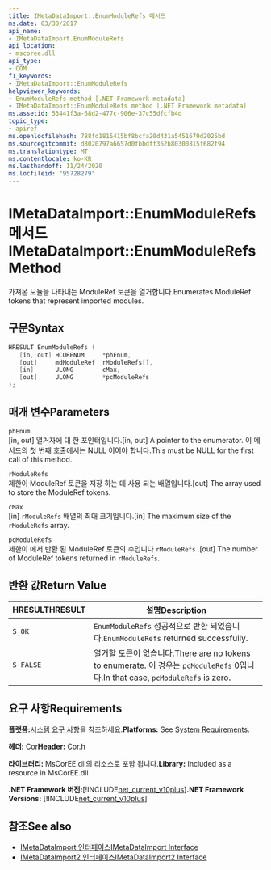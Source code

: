 ```yaml
---
title: IMetaDataImport::EnumModuleRefs 메서드
ms.date: 03/30/2017
api_name:
- IMetaDataImport.EnumModuleRefs
api_location:
- mscoree.dll
api_type:
- COM
f1_keywords:
- IMetaDataImport::EnumModuleRefs
helpviewer_keywords:
- EnumModuleRefs method [.NET Framework metadata]
- IMetaDataImport::EnumModuleRefs method [.NET Framework metadata]
ms.assetid: 53441f3a-68d2-477c-906e-37c55dfcfb4d
topic_type:
- apiref
ms.openlocfilehash: 788fd1815415bf8bcfa20d431a5451679d2025bd
ms.sourcegitcommit: d8020797a6657d0fbbdff362b80300815f682f94
ms.translationtype: MT
ms.contentlocale: ko-KR
ms.lasthandoff: 11/24/2020
ms.locfileid: "95728279"
---
```

# <a name="imetadataimportenummodulerefs-method"></a><span data-ttu-id="e575e-102">IMetaDataImport::EnumModuleRefs 메서드</span><span class="sxs-lookup"><span data-stu-id="e575e-102">IMetaDataImport::EnumModuleRefs Method</span></span>

<span data-ttu-id="e575e-103">가져온 모듈을 나타내는 ModuleRef 토큰을 열거합니다.</span><span class="sxs-lookup"><span data-stu-id="e575e-103">Enumerates ModuleRef tokens that represent imported modules.</span></span>  
  
## <a name="syntax"></a><span data-ttu-id="e575e-104">구문</span><span class="sxs-lookup"><span data-stu-id="e575e-104">Syntax</span></span>  
  
```cpp  
HRESULT EnumModuleRefs (  
   [in, out] HCORENUM     *phEnum,  
   [out]     mdModuleRef  rModuleRefs[],  
   [in]      ULONG        cMax,  
   [out]     ULONG        *pcModuleRefs  
);  
```  
  
## <a name="parameters"></a><span data-ttu-id="e575e-105">매개 변수</span><span class="sxs-lookup"><span data-stu-id="e575e-105">Parameters</span></span>  

 `phEnum`  
 <span data-ttu-id="e575e-106">[in, out] 열거자에 대 한 포인터입니다.</span><span class="sxs-lookup"><span data-stu-id="e575e-106">[in, out] A pointer to the enumerator.</span></span> <span data-ttu-id="e575e-107">이 메서드의 첫 번째 호출에서는 NULL 이어야 합니다.</span><span class="sxs-lookup"><span data-stu-id="e575e-107">This must be NULL for the first call of this method.</span></span>  
  
 `rModuleRefs`  
 <span data-ttu-id="e575e-108">제한이 ModuleRef 토큰을 저장 하는 데 사용 되는 배열입니다.</span><span class="sxs-lookup"><span data-stu-id="e575e-108">[out] The array used to store the ModuleRef tokens.</span></span>  
  
 `cMax`  
 <span data-ttu-id="e575e-109">[in] `rModuleRefs` 배열의 최대 크기입니다.</span><span class="sxs-lookup"><span data-stu-id="e575e-109">[in] The maximum size of the `rModuleRefs` array.</span></span>  
  
 `pcModuleRefs`  
 <span data-ttu-id="e575e-110">제한이 에서 반환 된 ModuleRef 토큰의 수입니다 `rModuleRefs` .</span><span class="sxs-lookup"><span data-stu-id="e575e-110">[out] The number of ModuleRef tokens returned in `rModuleRefs`.</span></span>  
  
## <a name="return-value"></a><span data-ttu-id="e575e-111">반환 값</span><span class="sxs-lookup"><span data-stu-id="e575e-111">Return Value</span></span>  
  
|<span data-ttu-id="e575e-112">HRESULT</span><span class="sxs-lookup"><span data-stu-id="e575e-112">HRESULT</span></span>|<span data-ttu-id="e575e-113">설명</span><span class="sxs-lookup"><span data-stu-id="e575e-113">Description</span></span>|  
|-------------|-----------------|  
|`S_OK`|<span data-ttu-id="e575e-114">`EnumModuleRefs` 성공적으로 반환 되었습니다.</span><span class="sxs-lookup"><span data-stu-id="e575e-114">`EnumModuleRefs` returned successfully.</span></span>|  
|`S_FALSE`|<span data-ttu-id="e575e-115">열거할 토큰이 없습니다.</span><span class="sxs-lookup"><span data-stu-id="e575e-115">There are no tokens to enumerate.</span></span> <span data-ttu-id="e575e-116">이 경우는 `pcModuleRefs` 0입니다.</span><span class="sxs-lookup"><span data-stu-id="e575e-116">In that case, `pcModuleRefs` is zero.</span></span>|  
  
## <a name="requirements"></a><span data-ttu-id="e575e-117">요구 사항</span><span class="sxs-lookup"><span data-stu-id="e575e-117">Requirements</span></span>  

 <span data-ttu-id="e575e-118">**플랫폼:**[시스템 요구 사항](../../get-started/system-requirements.md)을 참조하세요.</span><span class="sxs-lookup"><span data-stu-id="e575e-118">**Platforms:** See [System Requirements](../../get-started/system-requirements.md).</span></span>  
  
 <span data-ttu-id="e575e-119">**헤더:** Cor</span><span class="sxs-lookup"><span data-stu-id="e575e-119">**Header:** Cor.h</span></span>  
  
 <span data-ttu-id="e575e-120">**라이브러리:** MsCorEE.dll의 리소스로 포함 됩니다.</span><span class="sxs-lookup"><span data-stu-id="e575e-120">**Library:** Included as a resource in MsCorEE.dll</span></span>  
  
 <span data-ttu-id="e575e-121">**.NET Framework 버전:**[!INCLUDE[net_current_v10plus](../../../../includes/net-current-v10plus-md.md)]</span><span class="sxs-lookup"><span data-stu-id="e575e-121">**.NET Framework Versions:** [!INCLUDE[net_current_v10plus](../../../../includes/net-current-v10plus-md.md)]</span></span>  
  
## <a name="see-also"></a><span data-ttu-id="e575e-122">참조</span><span class="sxs-lookup"><span data-stu-id="e575e-122">See also</span></span>

- [<span data-ttu-id="e575e-123">IMetaDataImport 인터페이스</span><span class="sxs-lookup"><span data-stu-id="e575e-123">IMetaDataImport Interface</span></span>](imetadataimport-interface.md)
- [<span data-ttu-id="e575e-124">IMetaDataImport2 인터페이스</span><span class="sxs-lookup"><span data-stu-id="e575e-124">IMetaDataImport2 Interface</span></span>](imetadataimport2-interface.md)
